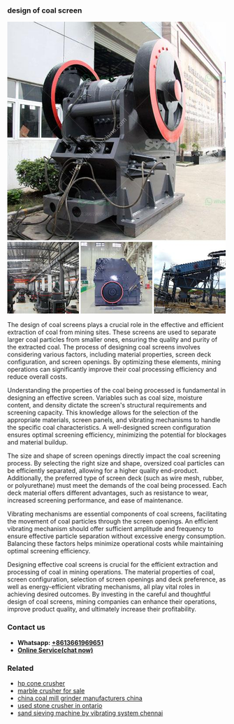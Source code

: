<h3>design of coal screen</h3><img src='1708497512.jpg' alt=''><p>The design of coal screens plays a crucial role in the effective and efficient extraction of coal from mining sites. These screens are used to separate larger coal particles from smaller ones, ensuring the quality and purity of the extracted coal. The process of designing coal screens involves considering various factors, including material properties, screen deck configuration, and screen openings. By optimizing these elements, mining operations can significantly improve their coal processing efficiency and reduce overall costs.</p><p>Understanding the properties of the coal being processed is fundamental in designing an effective screen. Variables such as coal size, moisture content, and density dictate the screen's structural requirements and screening capacity. This knowledge allows for the selection of the appropriate materials, screen panels, and vibrating mechanisms to handle the specific coal characteristics. A well-designed screen configuration ensures optimal screening efficiency, minimizing the potential for blockages and material buildup.</p><p>The size and shape of screen openings directly impact the coal screening process. By selecting the right size and shape, oversized coal particles can be efficiently separated, allowing for a higher quality end-product. Additionally, the preferred type of screen deck (such as wire mesh, rubber, or polyurethane) must meet the demands of the coal being processed. Each deck material offers different advantages, such as resistance to wear, increased screening performance, and ease of maintenance.</p><p>Vibrating mechanisms are essential components of coal screens, facilitating the movement of coal particles through the screen openings. An efficient vibrating mechanism should offer sufficient amplitude and frequency to ensure effective particle separation without excessive energy consumption. Balancing these factors helps minimize operational costs while maintaining optimal screening efficiency.</p><p>Designing effective coal screens is crucial for the efficient extraction and processing of coal in mining operations. The material properties of coal, screen configuration, selection of screen openings and deck preference, as well as energy-efficient vibrating mechanisms, all play vital roles in achieving desired outcomes. By investing in the careful and thoughtful design of coal screens, mining companies can enhance their operations, improve product quality, and ultimately increase their profitability.</p><h3>Contact us</h3><ul><li><strong>Whatsapp:&nbsp;<a href="https://wa.me/8613661969651">+8613661969651</a></strong></li><li><a href="https://swt.shibang-china.com/?git&amp;zhl&amp;design of coal screen"><strong>Online Service(chat now)</strong></a></li></ul><h3>Related</h3><ul><li><a href='hp cone crusher.md'>hp cone crusher</a></li><li><a href='marble crusher for sale.md'>marble crusher for sale</a></li><li><a href='china coal mill grinder manufacturers china.md'>china coal mill grinder manufacturers china</a></li><li><a href='used stone crusher in ontario.md'>used stone crusher in ontario</a></li><li><a href='sand sieving machine by vibrating system chennai.md'>sand sieving machine by vibrating system chennai</a></li></ul>
